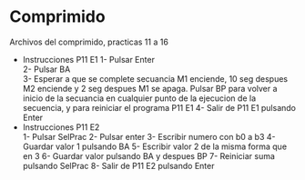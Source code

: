# Comprimido  
Archivos del comprimido, practicas 11 a  16  
* Instrucciones P11 E1
  1- Pulsar Enter  
  2- Pulsar BA  
  3- Esperar a que se complete secuancia M1 enciende, 10 seg despues M2 enciende y 2 seg despues M1 se apaga. Pulsar BP para volver a inicio de la secuancia en cualquier punto de la ejecucion de la secuencia, y para reiniciar el programa P11 E1
  4- Salir de P11 E1 pulsando Enter
* Instrucciones P11 E2  
  1- Pulsar SelPrac
  2- Pulsar enter
  3- Escribir numero con b0 a b3
  4- Guardar valor 1 pulsando BA
  5- Escribir valor 2 de la misma forma que en 3
  6- Guardar valor pulsando BA y despues BP
  7- Reiniciar suma pulsando SelPrac
  8- Salir de P11 E2 pulsando Enter

